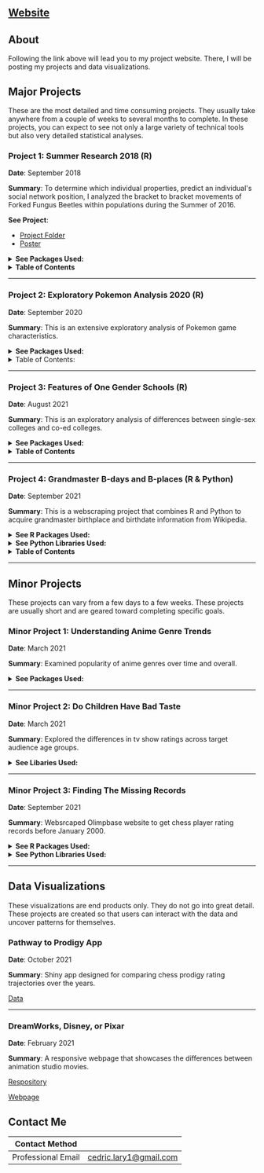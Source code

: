 ## [Website](https://larylc.github.io/Independent-Projects-/index.html)

## About 

Following the link above will lead you to my project website. There, I will be posting my projects and data visualizations. 

## Major Projects

These are the most detailed and time consuming projects. They usually take anywhere from a couple of weeks to several months to complete. In these projects, you can expect to see not only a large variety of technical tools but also very detailed statistical analyses. 

### Project 1: Summer Research 2018 (R)

**Date**: September 2018

**Summary**: To determine which individual properties, predict an individual's social network position, I analyzed the bracket to bracket movements of Forked Fungus Beetles within populations during the Summer of 2016. 

**See Project**:
* [Project Folder](https://github.com/larylc/Summer-Research-2018)
* [Poster](https://github.com/larylc/Summer-Research-2018/blob/main/Sigma%20Xi%20Research%20Poster%20Summer%202018%20Cedric%20Lary-%20Ultra.pdf)

<details>
<summary><b>See Packages Used:</b></summary>
 
* library(knitr)
* library(plyr)
* library(doBy)
* library(ggplot2) 
* library(visreg)
* library(effects)
* library(lattice)
* library(lme4)
* library(car) 
* library(lsmeans)
 
</details>

<details>
<summary><b>Table of Contents</b></summary>
 
* Abstract
* Sources and Acknowledgements 
* Data and Preparation
* Conclusions
 
</details>

----

### Project 2: Exploratory Pokemon Analysis 2020 (R)

**Date**: September 2020

**Summary**: This is an extensive exploratory analysis of Pokemon game characteristics.

<details>
<summary><b>See Packages Used:</b></summary>
 
* library(knitr)
* library(stringr)
* library(ggplot2)
* library(lattice)
* library(latticeExtra)
* library(scales)
* library(ggthemes)
* library(hrbrthemes)
* library(treemapify)
* library(gridExtra)
* library(ggbeeswarm)
* library(ggridges) 
* library(ggcorrplot)
* library(visreg)
* library(car)
* library(dplyr)
* library(vcd)
* library(readr)
* library(factoextra)
 
</details>

<details>
<summary>Table of Contents:</summary>

<details>
<summary>Introduction</summary>
* Goals
* Potential Questions and Tasks
</details>

<details>
<summary>Visualization Tasks and Questions</summary>
 
* Visualize the number of Pokemon per type.
* Are there more dual-types than mono-types?
* Are Pokemon with dual-types on average stronger than mono-type Pokemon?
* On average, what is the strongest and weakest type?
* Which types have the most of each stat?
* Are some generations on average stronger than others?
* Do newer generations have more variation in their stats?
* Which stats have the most and least variation?

</details>

<details>
<summary>Correlational Tasks</summary>
 
* What stats are correlated with each other?
* What stats are correlated with individual types?
* Is typing significantly correlated with stat total? Does typing predict overall stats?
* Is dual typing significantly correlated with stat total?
* Is typing correlated with sub-legendary /mystical/ legendary status?
* Which stat(s) are most useful for predicting legendary/ sub legendary/ mythical status?
* Do pokemon with better designs have higher stats?

</details>

<details>
<summary>Multivariate Studies</summary>
 
* What would a PCA cluster of Pokemon look like based on their stats?
</details>

<details>
<summary>Conclusion</summary>
</details>

<details>
<summary>Sources</summary>
</details>

</details>

---

### Project 3: Features of One Gender Schools (R)

**Date**: August 2021

**Summary**: This is an exploratory analysis of differences between single-sex colleges and co-ed colleges.

<details>
<summary><b>See Packages Used:</b></summary>
 
* library(knitr)
* library(data.table) 
* library(dplyr)
* library(tidyr)
* library(leaflet)
* library(leaflet.extras)
* library(htmltools)
* library(forcats) 
* library(vcd)
* library(extrafont)
* library(plotly)
* library(visdat)
* library(broom)
* library(visreg)
* library(effects)
</details>

<details>
<summary><b>Table of Contents</b></summary>
 
* Introduction
* Data Preparation 
* At a Glance
* Key Variables
* Conclusion 
* Source 

</details>

---

### Project 4: Grandmaster B-days and B-places (R & Python)

**Date**: September 2021

**Summary**: This is a webscraping project that combines R and Python to acquire grandmaster birthplace and birthdate information from Wikipedia.

<details>
<summary><b>See R Packages Used:</b></summary>
 
* library(reticulate)
* library(knitr)
* library(data.table) 
* library(tidyverse)
* library(forcats)
* library(fuzzyjoin)
* library(stringdist)

</details>

<details>
<summary><b>See Python Libraries Used:</b></summary>
 
* pandas
* BeautifulSoup
* requests
* scrapy
* googlesearch
 
</details>


<details>
<summary><b>Table of Contents</b></summary>
 
* Introduction
* Part 1: Getting 2600 Birth Information
* Part 2: Getting the Rest of the Grandmasters
* Part 3: The Final Merge
* Conclusion 
* Sources 
 
</details>

---

## Minor Projects 

These projects can vary from a few days to a few weeks. These projects are usually short and are geared toward completing specific goals.

### Minor Project 1: Understanding Anime Genre Trends

**Date**: March 2021

**Summary**: Examined popularity of anime genres over time and overall. 

<details>
<summary><b>See Packages Used:</b></summary>
 
* library(knitr)
* library(extrafont)
* library(stringr)
* library(ggplot2)
* library(ggthemes)
* library(shiny)
* library(shinythemes)
* library(dplyr)
* library(tidyverse)
* library(readr)

</details>

---

### Minor Project 2: Do Children Have Bad Taste 

**Date**: March 2021

**Summary**: Explored the differences in tv show ratings across target audience age groups. 

<details>
<summary><b>See Libaries Used:</b></summary>
 
* numpy
* pandas
* matplotlib
* seaborn

</details>


---

### Minor Project 3: Finding The Missing Records

**Date**: September 2021

**Summary**: Websrcaped Olimpbase website to get chess player rating records before January 2000. 

<details>
<summary><b>See R Packages Used:</b></summary>
 
* library(reticulate)
* library(knitr)
* library(data.table) 
* library(tidyverse)
* library(lubridate)
* library(fuzzyjoin)
* library(stringdist)

</details>

<details>
<summary><b>See Python Libraries Used:</b></summary>
 
* pandas
* BeautifulSoup
* requests
* scrapy
* googlesearch
* re
 </details>

---

 ## Data Visualizations
 
 These visualizations are end products only. They do not go into great detail. These projects are created so that users can interact with the data and uncover patterns for themselves.
 
 ### Pathway to Prodigy App 
 
**Date**: October 2021

**Summary**: Shiny app designed for comparing chess prodigy rating trajectories over the years.

[Data](https://github.com/larylc/More-Chess-Webscraped-Data) 
 
 ---
 
### DreamWorks, Disney, or Pixar

 
**Date**: February 2021

**Summary**: A responsive webpage that showcases the differences between animation studio movies. 

[Respository](https://github.com/larylc/DreamWorks-Disney-or-Pixar/blob/main/README.md)

[Webpage](https://larylc.github.io/Independent-Projects-/dreamworks_disney_pixar.html)

## Contact Me

|**Contact Method**  |                          |
| -------------------| -------------------------|
| Professional Email | cedric.lary1@gmail.com   |



